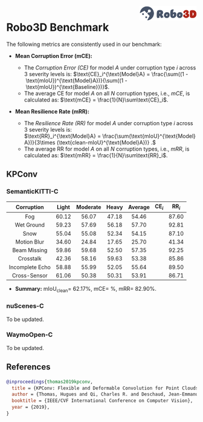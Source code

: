 <img src="../figs/logo2.png" align="right" width="30%">

# Robo3D Benchmark

The following metrics are consistently used in our benchmark:

- **Mean Corruption Error (mCE):**
  - The *Corruption Error (CE)* for model $A$ under corruption type $i$ across 3 severity levels is:
  $\text{CE}_i^{\text{Model}A} = \frac{\sum((1 - \text{mIoU})^{\text{Model}A})}{\sum((1 - \text{mIoU})^{\text{Baseline}})}$.
  - The average CE for model $A$ on all $N$ corruption types, i.e., *mCE*, is calculated as: $\text{mCE} = \frac{1}{N}\sum\text{CE}_i$.
  
- **Mean Resilience Rate (mRR):**
  - The *Resilience Rate (RR)* for model $A$ under corruption type $i$ across 3 severity levels is:
  $\text{RR}_i^{\text{Model}A} = \frac{\sum(\text{mIoU}^{\text{Model}A})}{3\times (\text{clean-mIoU}^{\text{Model}A})} .$
  - The average RR for model $A$ on all $N$ corruption types, i.e., *mRR*, is calculated as: $\text{mRR} = \frac{1}{N}\sum\text{RR}_i$.


## KPConv

### SemanticKITTI-C
| Corruption      | Light | Moderate | Heavy | Average | $\text{CE}_i$ | $\text{RR}_i$ |
| :-------------: | :---: | :------: | :---: | :-----: | :-----------: | :-----------: |
| Fog             | 60.12 | 56.07 | 47.18 | 54.46 | | 87.60 |
| Wet Ground      | 59.23 | 57.69 | 56.18 | 57.70 | | 92.81 |
| Snow            | 55.04 | 55.08 | 52.34 | 54.15 | | 87.10 |
| Motion Blur     | 34.60 | 24.84 | 17.65 | 25.70 | | 41.34 |
| Beam Missing    | 59.86 | 59.68 | 52.50 | 57.35 | | 92.25 |
| Crosstalk       | 42.36 | 58.16 | 59.63 | 53.38 | | 85.86 |
| Incomplete Echo | 58.88 | 55.99 | 52.05 | 55.64 | | 89.50 |
| Cross-Sensor    | 61.06 | 50.38 | 50.31 | 53.91 | | 86.71 |

- **Summary:** $\text{mIoU}_{\text{clean}} =$ 62.17%, $\text{mCE} =$ %, $\text{mRR} =$ 82.90%.


### nuScenes-C
To be updated.


### WaymoOpen-C
To be updated.


## References

```bib
@inproceedings{thomas2019kpconv,
  title = {KPConv: Flexible and Deformable Convolution for Point Clouds},
  author = {Thomas, Hugues and Qi, Charles R. and Deschaud, Jean-Emmanuel and Marcotegui, Beatriz and Goulette, Fran{\c{c}}ois and Guibas, Leonidas J.},
  booktitle = {IEEE/CVF International Conference on Computer Vision},
  year = {2019},
}
```
